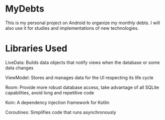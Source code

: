 # MyDebts

This is my personal project on Android to organize my monthly debts. I will also use it for studies and implementations 
of new technologies.

# Libraries Used

  LiveData: Builds data objects that notify views when the database or some data changes

  ViewModel: Stores and manages data for the UI respecting its life cycle

  Room: Provide more robust database access, take advantage of all SQLite capabilities, avoid long and repetitive code

  Koin: A dependency injection framework for Kotlin
  
  Coroutines: Simplifies code that runs asynchronously
  
